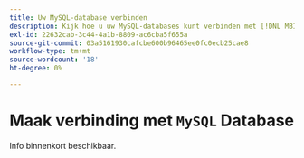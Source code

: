 ```yaml
---
title: Uw MySQL-database verbinden
description: Kijk hoe u uw MySQL-databases kunt verbinden met [!DNL MBI].
exl-id: 22632cab-3c44-4a1b-8809-ac6cba5f655a
source-git-commit: 03a5161930cafcbe600b96465ee0fc0ecb25cae8
workflow-type: tm+mt
source-wordcount: '18'
ht-degree: 0%

---
```


# Maak verbinding met `MySQL` Database

Info binnenkort beschikbaar.
